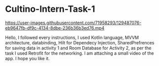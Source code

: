 # Cultino-Intern-Task-1

https://user-images.githubusercontent.com/71958293/129487076-eb9647fb-df9c-4134-8dbe-236b36b3ed76.mp4

Hello,
  I followed every instructions, I used Kotlin language, MVVM architecture, databinding, Hilt for Dependecy Injection, SharedPrefrences for saving data in activity 1 and Room Database for Activity 2, as per the task I used Retrofit for the networking. I am attaching a small video of the app. I hope you like it.
